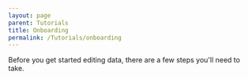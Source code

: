 ```yaml
---
layout: page
parent: Tutorials
title: Onboarding
permalink: /Tutorials/onboarding
---
```


Before you get started editing data, there are a few steps you'll need to take.
